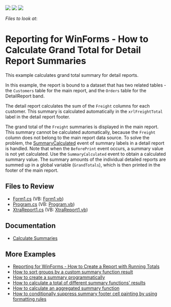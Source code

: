 <!-- default badges list -->
![](https://img.shields.io/endpoint?url=https://codecentral.devexpress.com/api/v1/VersionRange/128598786/22.2.6%2B)
[![](https://img.shields.io/badge/Open_in_DevExpress_Support_Center-FF7200?style=flat-square&logo=DevExpress&logoColor=white)](https://supportcenter.devexpress.com/ticket/details/E633)
[![](https://img.shields.io/badge/📖_How_to_use_DevExpress_Examples-e9f6fc?style=flat-square)](https://docs.devexpress.com/GeneralInformation/403183)
<!-- default badges end -->
*Files to look at*:


<!-- default file list end -->
# Reporting for WinForms - How to Calculate Grand Total for Detail Report Summaries


This example calculates grand total summary for detail reports.

In this example, the report is bound to a dataset that has two related tables - the `Customers` table for the main report, and the `Orders` table for the DetailReport band. 

The detail report calculates the sum of the `Freight` columns for each customer. This summary is calculated automatically in the `xrlFreightTotal` label in the detail report footer.

The grand total of the `Freight` summaries is displayed in the main report. This summary cannot be calculated automatically, because the `Freight` column does not belong to the main report data source. To solve the problem, the [SummaryCalculated](https://docs.devexpress.com/XtraReports/DevExpress.XtraReports.UI.XRLabel.SummaryCalculated) event of summary labels in a detail report is handled. Note that when the `BeforePrint` event occurs, a summary value is not yet calculated. Use the `SummaryCalculated` event to obtain a calculated summary value. The summary amounts of the individual detailed reports are summed up in a global variable (`GrandTotals`), which is then printed in the footer of the main report.

## Files to Review

* [Form1.cs](CS/Form1.cs) (VB: [Form1.vb](VB/Form1.vb))
* [Program.cs](CS/Program.cs) (VB: [Program.vb](/VB/Program.vb))
* [XtraReport1.cs](CS/XtraReport1.cs) (VB: [XtraReport1.vb](VB/XtraReport1.vb))

## Documentation

- [Calculate Summaries](https://docs.devexpress.com/XtraReports/401920/detailed-guide-to-devexpress-reporting/shape-report-data/calculate-summaries)

## More Examples

- [Reporting for WinForms - How to Create a Report with Running Totals](https://github.com/DevExpress-Examples/reporting-winforms-summary-running-totals)
- [How to sort groups by a custom summary function result](https://github.com/DevExpress-Examples/Reporting_how-to-sort-groups-by-a-custom-summary-function-result-e2536)
- [How to create a summary programmatically](https://github.com/DevExpress-Examples/Reporting_how-to-create-a-summary-programmatically-e2388)
- [How to calculate a total of different summary functions' results](https://github.com/DevExpress-Examples/Reporting_how-to-calculate-a-total-of-different-summary-functions-results-e2391)
- [How to calculate an aggregated summary function](https://github.com/DevExpress-Examples/Reporting_how-to-calculate-an-aggregated-summary-function-e4342)
- [How to conditionally suppress summary footer cell painting by using formatting rules](https://github.com/DevExpress-Examples/Reporting_how-to-conditionally-suppress-summary-footer-cell-painting-by-using-formatting-t211184)

